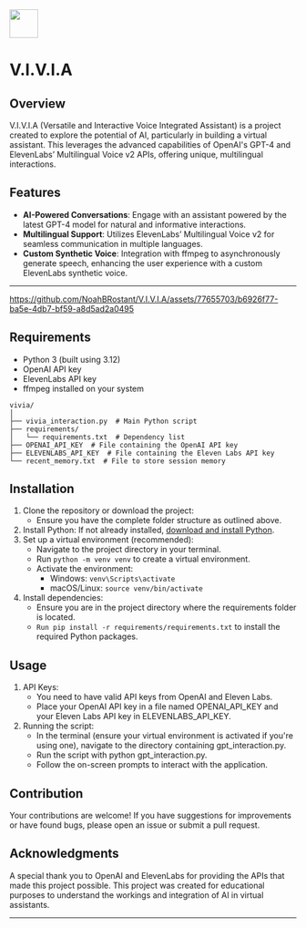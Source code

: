 <img src="https://github.com/NoahBRostant/V.I.V.I.A/blob/main/HiPaint_1713785056086.png?raw=true" align="center" width="50px">

# V.I.V.I.A

## Overview
V.I.V.I.A (Versatile and Interactive Voice Integrated Assistant) is a project created to explore the potential of AI, particularly in building a virtual assistant. This leverages the advanced capabilities of OpenAI's GPT-4 and ElevenLabs’ Multilingual Voice v2 APIs, offering unique, multilingual interactions.

## Features
- **AI-Powered Conversations**: Engage with an assistant powered by the latest GPT-4 model for natural and informative interactions.
- **Multilingual Support**: Utilizes ElevenLabs’ Multilingual Voice v2 for seamless communication in multiple languages.
- **Custom Synthetic Voice**: Integration with ffmpeg to asynchronously generate speech, enhancing the user experience with a custom ElevenLabs synthetic voice.

---

https://github.com/NoahBRostant/V.I.V.I.A/assets/77655703/b6926f77-ba5e-4db7-bf59-a8d5ad2a0495

## Requirements
- Python 3 (built using 3.12)
- OpenAI API key
- ElevenLabs API key
- ffmpeg installed on your system

```
vivia/
│
├── vivia_interaction.py  # Main Python script
├── requirements/
│   └── requirements.txt  # Dependency list
├── OPENAI_API_KEY  # File containing the OpenAI API key
├── ELEVENLABS_API_KEY  # File containing the Eleven Labs API key
└── recent_memory.txt  # File to store session memory
```

## Installation
1. Clone the repository or download the project:
    - Ensure you have the complete folder structure as outlined above.
2. Install Python: If not already installed, [download and install Python](https://www.python.org/downloads/).
3. Set up a virtual environment (recommended):
    - Navigate to the project directory in your terminal.
    - Run `python -m venv venv` to create a virtual environment.
    - Activate the environment:
        - Windows: `venv\Scripts\activate`
        - macOS/Linux: `source venv/bin/activate`
4. Install dependencies:
    - Ensure you are in the project directory where the requirements folder is located.
    - `Run pip install -r requirements/requirements.txt` to install the required Python packages.

## Usage
1. API Keys:
    - You need to have valid API keys from OpenAI and Eleven Labs.
    - Place your OpenAI API key in a file named OPENAI_API_KEY and your Eleven Labs API key in ELEVENLABS_API_KEY.
2. Running the script:
    - In the terminal (ensure your virtual environment is activated if you're using one), navigate to the directory containing gpt_interaction.py.
    - Run the script with python gpt_interaction.py.
    - Follow the on-screen prompts to interact with the application.

## Contribution
Your contributions are welcome! If you have suggestions for improvements or have found bugs, please open an issue or submit a pull request.

## Acknowledgments
A special thank you to OpenAI and ElevenLabs for providing the APIs that made this project possible. This project was created for educational purposes to understand the workings and integration of AI in virtual assistants.

---


